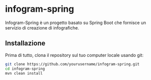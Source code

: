 # infogram-spring

Infogram-Spring è un progetto basato su Spring Boot che fornisce un servizio di creazione di infografiche.

## Installazione

Prima di tutto, clona il repository sul tuo computer locale usando git:

```bash
git clone https://github.com/yourusername/infogram-spring.git
cd infogram-spring
mvn clean install